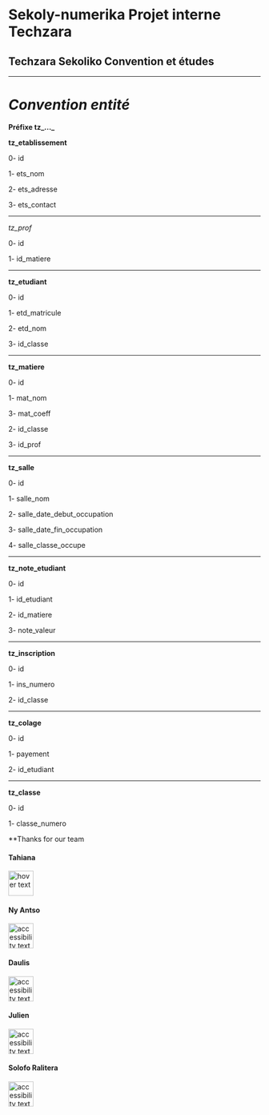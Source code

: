 # Sekoly-numerika Projet interne Techzara

## Techzara Sekoliko Convention et études

___

# *Convention entité*

**Préfixe tz_..._**

**tz_etablissement**

0- id

1- ets_nom

2- ets_adresse

3- ets_contact
___
*tz_prof*

0- id

1- id_matiere
____

**tz_etudiant**

0- id

1- etd_matricule

2- etd_nom

3- id_classe

____

**tz_matiere**

0- id

1- mat_nom

3- mat_coeff

2- id_classe

3- id_prof
____

**tz_salle**

0- id

1- salle_nom

2- salle_date_debut_occupation

3- salle_date_fin_occupation

4- salle_classe_occupe
___
**tz_note_etudiant**

0- id

1- id_etudiant

2- id_matiere

3- note_valeur

___

**tz_inscription**

0- id

1- ins_numero

2- id_classe

____
**tz_colage**

0- id

1- payement

2- id_etudiant

___
**tz_classe**

0- id

1- classe_numero

**Thanks for our team

<p align="center">
  <h4>Tahiana</h4>
  <img src="https://avatars3.githubusercontent.com/u/32259364?s=400&v=4" width="50" height="50" title="hover text">
  <h4>Ny Antso</h4>
  <img src="https://avatars1.githubusercontent.com/u/35923219?s=400&v=4" width="50" height="50" alt="accessibility text">
  <h4>Daulis</h4>
  <img src="https://avatars1.githubusercontent.com/u/21168538?s=400&v=4" width="50" height="50" alt="accessibility text">
  <h4>Julien</h4>
  <img src="https://avatars1.githubusercontent.com/u/30557565?s=460&v=4" width="50" height="50" alt="accessibility text">
  <h4>Solofo Ralitera</h4>
  <img src="https://avatars2.githubusercontent.com/u/13257963?s=400&v=4" width="50" height="50" alt="accessibility text">
</p>
